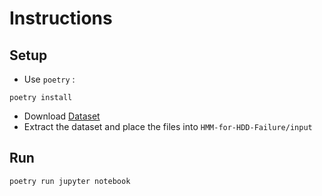 # Instructions

## Setup
- Use `poetry` :

```
poetry install 
```
- Download [Dataset](https://drive.google.com/file/d/1OqAJBbpfvXlikiQRVF6S6FSlYRFRFV-q/view?usp=sharing) 
- Extract the dataset and place the files into `HMM-for-HDD-Failure/input`


## Run
```
poetry run jupyter notebook
```